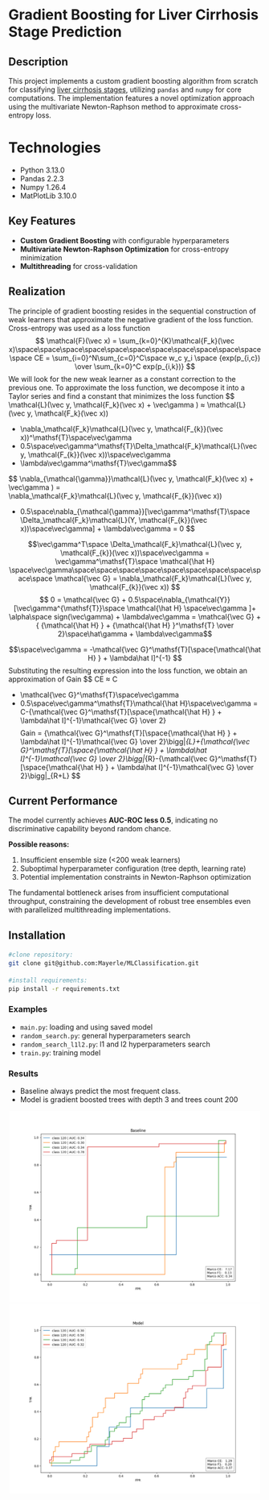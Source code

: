 # Gradient Boosting for Liver Cirrhosis Stage Prediction
## Description
This project implements a custom gradient boosting algorithm from scratch for classifying <a href="https://www.kaggle.com/datasets/fedesoriano/cirrhosis-prediction-dataset">liver cirrhosis stages</a>, utilizing `pandas` and `numpy` for core computations. The implementation features a novel optimization approach using the multivariate Newton-Raphson method to approximate cross-entropy loss.

# Technologies
* Python 3.13.0<br>
* Pandas 2.2.3<br>
* Numpy 1.26.4<br>
* MatPlotLib 3.10.0<br>

## Key Features
- **Custom Gradient Boosting** with configurable hyperparameters
- **Multivariate Newton-Raphson Optimization** for cross-entropy minimization
- **Multithreading** for cross-validation
## Realization
The principle of gradient boosting resides in the sequential construction of weak learners that approximate the negative gradient of the loss function. Cross-entropy was used as a loss function
$$ 
\mathcal{F}(\vec x) = \sum_{k=0}^{K}\mathcal{F_k}(\vec x)\space\space\space\space\space\space\space\space\space\space\space\space 
CE = \sum_{i=0}^N\sum_{c=0}^C\space w_c y_i \space {exp(p_{i,c}) \over \sum_{k=0}^C exp(p_{i,k})} 
$$
We will look for the new weak learner as a constant correction to the previous one. To approximate the loss function, we decompose it into a Taylor series and find a constant that minimizes the loss function
$$ \mathcal{L}(\vec y, \mathcal{F_k}(\vec x) + \vec\gamma ) ≈ \mathcal{L}(\vec y, \mathcal{F_k}(\vec x)) 
+ \nabla_\mathcal{F_k}\mathcal{L}(\vec y, \mathcal{F_{k}}(\vec x))^\mathsf{T}\space\vec\gamma 
+ 0.5\space\vec\gamma^\mathsf{T}\Delta_\mathcal{F_k}\mathcal{L}(\vec y, \mathcal{F_{k}}(\vec x))\space\vec\gamma 
+ \lambda\vec\gamma^\mathsf{T}\vec\gamma$$

$$ \nabla_{\mathcal{\gamma}}\mathcal{L}(\vec y, \mathcal{F_k}(\vec x) + \vec\gamma ) =  
\nabla_\mathcal{F_k}\mathcal{L}(\vec y, \mathcal{F_{k}}(\vec x)) 
+ 0.5\space\nabla_{\mathcal{\gamma}}[\vec\gamma^\mathsf{T}\space \Delta_\mathcal{F_k}\mathcal{L}(Y, \mathcal{F_{k}}(\vec x))\space\vec\gamma] + \lambda\vec\gamma = 0 $$

$$\vec\gamma^T\space \Delta_\mathcal{F_k}\mathcal{L}(\vec y, \mathcal{F_{k}}(\vec x))\space\vec\gamma = \vec\gamma^\mathsf{T}\space \mathcal{\hat H} \space\vec\gamma\space\space\space\space\space\space\space\space\space\space \mathcal{\vec G} = \nabla_\mathcal{F_k}\mathcal{L}(\vec y, \mathcal{F_{k}}(\vec x)) $$
$$ 0 =  \mathcal{\vec G} + 0.5\space\nabla_{\mathcal{Y}}[\vec\gamma^{\mathsf{T}}\space \mathcal{\hat H} \space\vec\gamma  ]+ \alpha\space sign(\vec\gamma) + \lambda\vec\gamma = \mathcal{\vec G} + { {\mathcal{\hat H} } + {\mathcal{\hat H} }^\mathsf{T} \over 2}\space\hat\gamma  + \lambda\vec\gamma$$

$$\space\vec\gamma = -\mathcal{\vec G}^\mathsf{T}[\space{\mathcal{\hat H} } + \lambda\hat I]^{-1}  $$
Substituting the resulting expression into the loss function, we obtain an approximation of Gain
$$ CE ≈ C 
+ \mathcal{\vec G}^\mathsf{T}\space\vec\gamma 
+ 0.5\space\vec\gamma^\mathsf{T}\mathcal{\hat H}\space\vec\gamma 
= C-{\mathcal{\vec G}^\mathsf{T}[\space{\mathcal{\hat H} } + \lambda\hat I]^{-1}\mathcal{\vec G} \over 2}$$
$$ Gain = {\mathcal{\vec G}^\mathsf{T}[\space{\mathcal{\hat H} } + \lambda\hat I]^{-1}\mathcal{\vec G} \over 2}\bigg|_{L}+{\mathcal{\vec G}^\mathsf{T}[\space{\mathcal{\hat H} } + \lambda\hat I]^{-1}\mathcal{\vec G} \over 2}\bigg|_{R}-{\mathcal{\vec G}^\mathsf{T}[\space{\mathcal{\hat H} } + \lambda\hat I]^{-1}\mathcal{\vec G} \over 2}\bigg|_{R+L} $$
## Current Performance
The model currently achieves **AUC-ROC less 0.5**, indicating no discriminative capability beyond random chance.

**Possible reasons:**
1. Insufficient ensemble size (<200 weak learners)
2. Suboptimal hyperparameter configuration (tree depth, learning rate)
3. Potential implementation constraints in Newton-Raphson optimization

The fundamental bottleneck arises from insufficient computational throughput, constraining the development of robust tree ensembles even with parallelized multithreading implementations.

## Installation
```bash
#clone repository:
git clone git@github.com:Mayerle/MLClassification.git

#install requirements:
pip install -r requirements.txt
```

### Examples
- `main.py`: loading and using saved model 
- `random_search.py`: general hyperparameters search  
- `random_search_l1l2.py`: l1 and l2 hyperparameters search  
- `train.py`: training model

### Results
- Baseline always predict the most frequent class. 
- Model is gradient boosted trees with depth 3 and trees count 200
<p align="center">
<img src="imgs/baseline_roc.png" alt="drawing" style="width:500px;"/>
<img src="imgs/model_roc.png" alt="drawing" style="width:500px;"/>
</p>